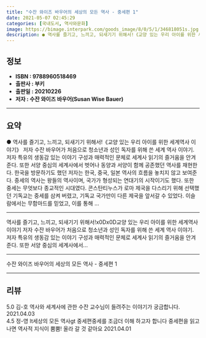 ```yaml
---
title: "수잔 와이즈 바우어의 세상의 모든 역사 - 중세편 1"
date: 2021-05-07 02:45:29
categories: [국내도서, 역사와문화]
image: https://bimage.interpark.com/goods_image/8/0/5/1/346818051s.jpg
description: ● 역사를 즐기고, 느끼고, 되새기기 위해서!《교양 있는 우리 아이를 위한 세계역사 이야기》 저자 수잔 바우어가 처음으로 청소년과 성인 독자를 위해 쓴 세계 역사 이야기. 저자 특유의 생동감 있는 이야기 구성과 매력적인 문체로 세계사 읽기의 즐거움을 안겨준다. 또한 서양 중심의 세계사
---
```


## **정보**

- **ISBN : 9788960518469**
- **출판사 : 부키**
- **출판일 : 20210226**
- **저자 : 수잔 와이즈 바우어(Susan Wise Bauer)**

------



## **요약**

●  역사를 즐기고, 느끼고, 되새기기 위해서!《교양 있는 우리 아이를 위한 세계역사 이야기》 저자 수잔 바우어가 처음으로 청소년과 성인 독자를 위해 쓴 세계 역사 이야기. 저자 특유의 생동감 있는 이야기 구성과 매력적인 문체로 세계사 읽기의 즐거움을 안겨준다. 또한 서양 중심의 세계사에서 벗어나 동양과 서양이 함께 공존했던 역사를 재현한다. 한국을 방문하기도 했던 저자는 한국, 중국, 일본 역사의 흐름을 놓치지 않고 보여준다. 중세의 역사는 왕들의 역사이며, 국가가 형성되는 연대기의 시작이기도 했다. 또한 중세는 무엇보다 종교적인 시대였다. 콘스탄티누스가 로마 제국을 다스리기 위해 선택했던 기독교는 중세를 삼켜 버렸고, 기독교 국가만이 다른 제국을 앞서갈 수 있었다. 이슬람에서는 무함마드를 믿었고, 이를 통해 ...

------

역사를 즐기고, 느끼고, 되새기기 위해서!x0Dx0D교양 있는 우리 아이를 위한 세계역사 이야기 저자 수잔 바우어가 처음으로 청소년과 성인 독자를 위해 쓴 세계 역사 이야기. 저자 특유의 생동감 있는 이야기 구성과 매력적인 문체로 세계사 읽기의 즐거움을 안겨준다. 또한 서양 중심의 세계사에서... 

------


수잔 와이즈 바우어의 세상의 모든 역사 - 중세편 1 

------


## **리뷰** 

5.0 김-호 역사와 세계사에 관한 수잔 교수님이 들려주는 이야기가 궁금합니다. 2021.04.03 <br/>4.5 정-영 lt세상의 모든 역사gt 중세편중세를 조금더 이해 하고자 합니다 중세편을 읽고 나면 역사적 지식이 뿜뿜! 올라 갈 것 같아요 2021.04.01 <br/>
